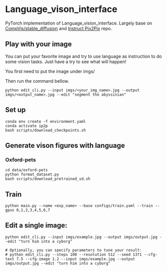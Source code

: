 # Language_vison_interface

PyTorch implementation of Language_vision_interface. Largely base on  [CompVis/stable_diffusion](https://github.com/CompVis/stable-diffusion) and [Instruct Pix2Pix](https://github.com/timothybrooks/instruct-pix2pix) repo. <br>

## Play with your image
You can put your favorite image and try to use language as instruction to do some vision tasks. Just have a try to see what will happen!

You first need to put the image under imgs/

Then run the command bellow.

```
python edit_cli.py --input imgs/<your_img_name>.jpg --output imgs/<output_name>.jpg --edit "segment the abyssinian"
```

## Set up

```
conda env create -f environment.yaml
conda activate ip2p
bash scripts/download_checkpoints.sh
```

## Generate vison figures with language
### Oxford-pets
```
cd data/oxford-pets
python format_dataset.py
bash scripts/download_pretrained_sd.sh
```

## Train
```
python main.py --name <exp_name> --base configs/train.yaml --train --gpus 0,1,2,3,4,5,6,7
```


## Edit a single image:
```
python edit_cli.py --input imgs/example.jpg --output imgs/output.jpg --edit "turn him into a cyborg"

# Optionally, you can specify parameters to tune your result:
# python edit_cli.py --steps 100 --resolution 512 --seed 1371 --cfg-text 7.5 --cfg-image 1.2 --input imgs/example.jpg --output imgs/output.jpg --edit "turn him into a cyborg"
```
